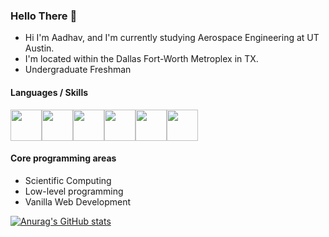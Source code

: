 ### Hello There 👋

-  Hi I'm Aadhav, and I'm currently studying Aerospace Engineering at UT Austin.
-  I'm located within the Dallas Fort-Worth Metroplex in TX.
-  Undergraduate Freshman

#### Languages / Skills
<img src="https://cdn.icon-icons.com/icons2/2107/PNG/512/file_type_matlab_icon_130398.png" width="50" height="50"><img src="https://img.icons8.com/color/452/javascript--v1.png" width="50" height="50"><img src="https://cdn.iconscout.com/icon/free/png-256/java-60-1174953.png" width = "50" height = "50"><img src="https://upload.wikimedia.org/wikipedia/commons/thumb/3/3f/Git_icon.svg/1024px-Git_icon.svg.png" width = "50" height = "50"><img src="https://cdn.iconscout.com/icon/free/png-512/node-js-1-1174935.png" width = "50" height = "50"><img src = "https://img.icons8.com/?size=100&id=sB4ejOwBVDr4&format=png&color=000000" width = "50" height = "50"><img>

#### Core programming areas
- Scientific Computing
- Low-level programming
- Vanilla Web Development

[![Anurag's GitHub stats](https://github-readme-stats.vercel.app/api?username=aadhav0818&show_icons=true&theme=tokyonight)](https://github.com/anuraghazra/github-readme-stats)

